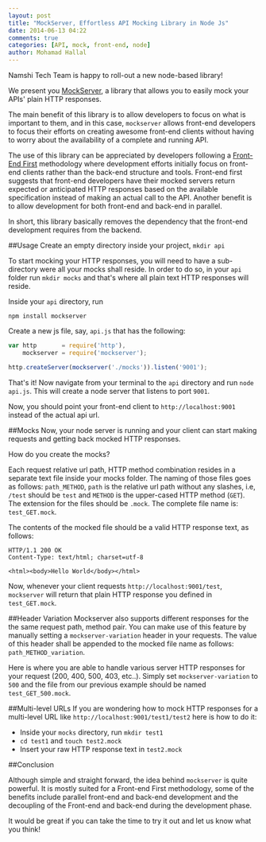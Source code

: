 ```yaml
---
layout: post
title: "MockServer, Effortless API Mocking Library in Node Js"
date: 2014-06-13 04:22
comments: true
categories: [API, mock, front-end, node]
author: Mohamad Hallal
---
```


Namshi Tech Team is happy to roll-out a new node-based library!

We present you [MockServer](https://github.com/namshi/mockserver), a library that allows you to easily mock your APIs' plain HTTP responses.

<!-- more -->

The main benefit of this library is to allow developers to focus on what is important to them, and in this case,
`mockserver` allows front-end developers to focus their efforts on creating awesome front-end clients without having to worry about the
availability of a complete and running API.

The use of this library can be appreciated by developers following a [Front-End First](http://www.frontendfirst.com/)
methodology where development efforts initially focus on front-end clients rather than the back-end structure and tools.
Front-end first suggests that front-end developers have their mocked servers return expected or anticipated HTTP responses
based on the available specification instead of making an actual call to the API.
Another benefit is to allow development for both front-end and back-end in parallel.

In short, this library basically removes the dependency that the front-end development requires from the backend.

##Usage
Create an empty directory inside your project, `mkdir api`

To start mocking your HTTP responses, you will need to have a sub-directory were all your mocks shall reside. In order to do so,
in your `api` folder run `mkdir mocks` and that's where all plain text HTTP responses will reside.

Inside your `api` directory, run

```
npm install mockserver
```

Create a new js file, say, `api.js` that has the following:

```javascript
var http       = require('http'),
    mockserver = require('mockserver');

http.createServer(mockserver('./mocks')).listen('9001');
```

That's it! Now navigate from your terminal to the `api` directory and run `node api.js`. This will create a node server that
listens to port `9001`.

Now, you should point your front-end client to `http://localhost:9001` instead of the actual api url.

##Mocks
Now, your node server is running and your client can start making requests and getting back mocked HTTP responses.

How do you create the mocks?

Each request relative url path, HTTP method combination resides in a separate text file inside your mocks folder.
The naming of those files goes as follows: `path_METHOD`, `path` is the relative url path without any slashes, i.e, `/test`
should be `test` and `METHOD` is the upper-cased HTTP method (`GET`). The extension for the files should be `.mock`.
The complete file name is: `test_GET.mock`.

The contents of the mocked file should be a valid HTTP response text, as follows:

```
HTTP/1.1 200 OK
Content-Type: text/html; charset=utf-8

<html><body>Hello World</body></html>
```

Now, whenever your client requests `http://localhost:9001/test`, `mockserver` will return that plain HTTP response you defined
in `test_GET.mock`.

##Header Variation
Mockserver also supports different responses for the the same request path, method pair. You can make use of this feature by manually setting a
`mockserver-variation` header in your requests. The value of this header shall be appended to the mocked file name as follows: `path_METHOD_variation`.

Here is where you are able to handle various server HTTP responses for your request (200, 400, 500, 403, etc..).
Simply set `mockserver-variation` to `500` and the file from our previous example should be named `test_GET_500.mock`.

##Multi-level URLs
If you are wondering how to mock HTTP responses for a multi-level URL like `http://localhost:9001/test1/test2` here is how to do it:

* Inside your `mocks` directory, run `mkdir test1`
* `cd test1` and `touch test2.mock`
* Insert your raw HTTP response text in `test2.mock`

##Conclusion

Although simple and straight forward, the idea behind `mockserver` is quite powerful. It is mostly suited for a Front-end First methodology, some of the
benefits include parallel front-end and back-end development and the decoupling of the Front-end and back-end during the development phase.

It would be great if you can take the time to try it out and let us know what you think!